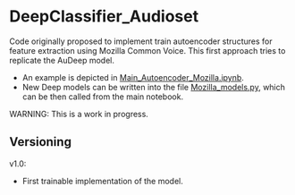 # DeepClassifier_Audioset

Code originally proposed to implement train autoencoder structures for feature extraction using Mozilla Common Voice. This first approach tries to replicate the AuDeep model.
* An example is depicted in [Main_Autoencoder_Mozilla.ipynb](https://github.com/arodriguezhidalgo/DeepAutoencoder_Mozilla/blob/master/Main_Autoencoder_Mozilla.ipynb).
* New Deep models can be written into the file [Mozilla_models.py](https://github.com/arodriguezhidalgo/DeepAutoencoder_Mozilla/blob/master/Mozilla_models.py), which can be then called from the main notebook.

WARNING: This is a work in progress.

## Versioning
v1.0:
* First trainable implementation of the model.
